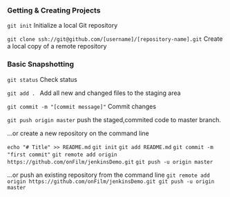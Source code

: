 ### Getting & Creating Projects

`git init`  Initialize a local Git repository

`git clone ssh://git@github.com/[username]/[repository-name].git` Create a local copy of a remote repository 

### Basic Snapshotting

`git status` Check status 

`git add . ` Add all new and changed files to the staging area 

`git commit -m "[commit message]"`  Commit changes 

`git push origin master` push the staged,commited code to master branch.

…or create a new repository on the command line

`echo "# Title" >> README.md`
`git init`
`git add README.md`
`git commit -m "first commit"`
`git remote add origin https://github.com/onFilm/jenkinsDemo.git`
`git push -u origin master`

…or push an existing repository from the command line
`git remote add origin https://github.com/onFilm/jenkinsDemo.git
 git push -u origin master`
